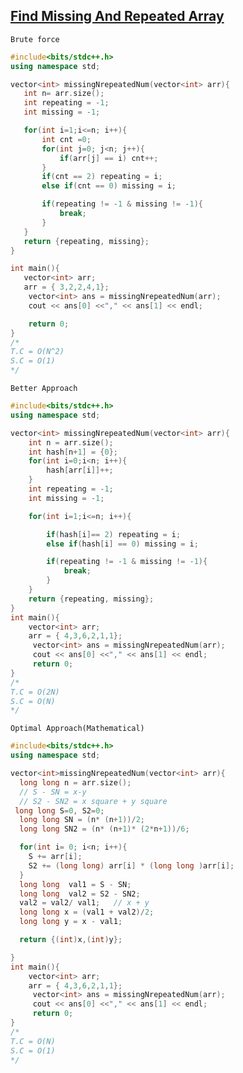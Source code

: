  ## [Find Missing And Repeated Array](https://www.codingninjas.com/codestudio/problems/missing-and-repeating-numbers_8230733?challengeSlug=striver-sde-challenge)



```Brute force ```
 ```cpp
#include<bits/stdc++.h>
using namespace std;

vector<int> missingNrepeatedNum(vector<int> arr){
    int n= arr.size();
    int repeating = -1;
    int missing = -1;

    for(int i=1;i<=n; i++){
        int cnt =0;
        for(int j=0; j<n; j++){
            if(arr[j] == i) cnt++;
        }
        if(cnt == 2) repeating = i;
        else if(cnt == 0) missing = i;

        if(repeating != -1 & missing != -1){
            break;
        }
    }
    return {repeating, missing};
}

int main(){
    vector<int> arr;
    arr = { 3,2,2,4,1};
     vector<int> ans = missingNrepeatedNum(arr);
     cout << ans[0] <<"," << ans[1] << endl;

     return 0;
}
/*
T.C = O(N^2)
S.C = O(1)
*/
```
```Better Approach```
```cpp
#include<bits/stdc++.h>
using namespace std;

vector<int> missingNrepeatedNum(vector<int> arr){
    int n = arr.size();
    int hash[n+1] = {0};
    for(int i=0;i<n; i++){
        hash[arr[i]]++;
    }
    int repeating = -1;
    int missing = -1;

    for(int i=1;i<=n; i++){

        if(hash[i]== 2) repeating = i;
        else if(hash[i] == 0) missing = i;

        if(repeating != -1 & missing != -1){
            break;
        }
    }
    return {repeating, missing};
}
int main(){
    vector<int> arr;
    arr = { 4,3,6,2,1,1};
     vector<int> ans = missingNrepeatedNum(arr);
     cout << ans[0] <<"," << ans[1] << endl;
     return 0;
}
/*
T.C = O(2N)
S.C = O(N)
*/
```
```Optimal Approach(Mathematical)```
``` cpp
#include<bits/stdc++.h>
using namespace std;

vector<int>missingNrepeatedNum(vector<int> arr){
  long long n = arr.size();
  // S - SN = x-y
  // S2 - SN2 = x square + y square
 long long S=0, S2=0;
  long long SN = (n* (n+1))/2;
  long long SN2 = (n* (n+1)* (2*n+1))/6;

  for(int i= 0; i<n; i++){
    S += arr[i];
    S2 += (long long) arr[i] * (long long )arr[i];
  }
  long long  val1 = S - SN;
  long long  val2 = S2 - SN2;
  val2 = val2/ val1;   // x + y
  long long x = (val1 + val2)/2;
  long long y = x - val1;

  return {(int)x,(int)y};

}
int main(){
    vector<int> arr;
    arr = { 4,3,6,2,1,1};
     vector<int> ans = missingNrepeatedNum(arr);
     cout << ans[0] <<"," << ans[1] << endl;
     return 0;
}
/*
T.C = O(N)
S.C = O(1)
*/
```
